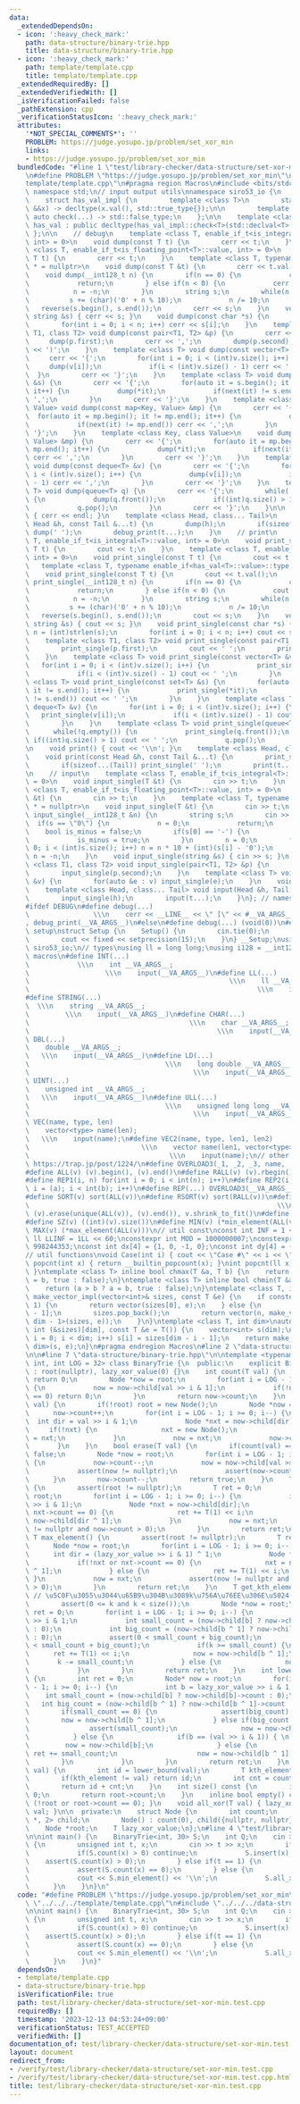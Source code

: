 ```yaml
---
data:
  _extendedDependsOn:
  - icon: ':heavy_check_mark:'
    path: data-structure/binary-trie.hpp
    title: data-structure/binary-trie.hpp
  - icon: ':heavy_check_mark:'
    path: template/template.cpp
    title: template/template.cpp
  _extendedRequiredBy: []
  _extendedVerifiedWith: []
  _isVerificationFailed: false
  _pathExtension: cpp
  _verificationStatusIcon: ':heavy_check_mark:'
  attributes:
    '*NOT_SPECIAL_COMMENTS*': ''
    PROBLEM: https://judge.yosupo.jp/problem/set_xor_min
    links:
    - https://judge.yosupo.jp/problem/set_xor_min
  bundledCode: "#line 1 \"test/library-checker/data-structure/set-xor-min.test.cpp\"\
    \n#define PROBLEM \"https://judge.yosupo.jp/problem/set_xor_min\"\n#line 1 \"\
    template/template.cpp\"\n#pragma region Macros\n#include <bits/stdc++.h>\nusing\
    \ namespace std;\n// input output utils\nnamespace siro53_io {\n    // https://maspypy.github.io/library/other/io_old.hpp\n\
    \    struct has_val_impl {\n        template <class T>\n        static auto check(T\
    \ &&x) -> decltype(x.val(), std::true_type{});\n\n        template <class T> static\
    \ auto check(...) -> std::false_type;\n    };\n\n    template <class T>\n    class\
    \ has_val : public decltype(has_val_impl::check<T>(std::declval<T>())) {\n   \
    \ };\n\n    // debug\n    template <class T, enable_if_t<is_integral<T>::value,\
    \ int> = 0>\n    void dump(const T t) {\n        cerr << t;\n    }\n    template\
    \ <class T, enable_if_t<is_floating_point<T>::value, int> = 0>\n    void dump(const\
    \ T t) {\n        cerr << t;\n    }\n    template <class T, typename enable_if<has_val<T>::value>::type\
    \ * = nullptr>\n    void dump(const T &t) {\n        cerr << t.val();\n    }\n\
    \    void dump(__int128_t n) {\n        if(n == 0) {\n            cerr << '0';\n\
    \            return;\n        } else if(n < 0) {\n            cerr << '-';\n \
    \           n = -n;\n        }\n        string s;\n        while(n > 0) {\n  \
    \          s += (char)('0' + n % 10);\n            n /= 10;\n        }\n     \
    \   reverse(s.begin(), s.end());\n        cerr << s;\n    }\n    void dump(const\
    \ string &s) { cerr << s; }\n    void dump(const char *s) {\n        int n = (int)strlen(s);\n\
    \        for(int i = 0; i < n; i++) cerr << s[i];\n    }\n    template <class\
    \ T1, class T2> void dump(const pair<T1, T2> &p) {\n        cerr << '(';\n   \
    \     dump(p.first);\n        cerr << ',';\n        dump(p.second);\n        cerr\
    \ << ')';\n    }\n    template <class T> void dump(const vector<T> &v) {\n   \
    \     cerr << '{';\n        for(int i = 0; i < (int)v.size(); i++) {\n       \
    \     dump(v[i]);\n            if(i < (int)v.size() - 1) cerr << ',';\n      \
    \  }\n        cerr << '}';\n    }\n    template <class T> void dump(const set<T>\
    \ &s) {\n        cerr << '{';\n        for(auto it = s.begin(); it != s.end();\
    \ it++) {\n            dump(*it);\n            if(next(it) != s.end()) cerr <<\
    \ ',';\n        }\n        cerr << '}';\n    }\n    template <class Key, class\
    \ Value> void dump(const map<Key, Value> &mp) {\n        cerr << '{';\n      \
    \  for(auto it = mp.begin(); it != mp.end(); it++) {\n            dump(*it);\n\
    \            if(next(it) != mp.end()) cerr << ',';\n        }\n        cerr <<\
    \ '}';\n    }\n    template <class Key, class Value>\n    void dump(const unordered_map<Key,\
    \ Value> &mp) {\n        cerr << '{';\n        for(auto it = mp.begin(); it !=\
    \ mp.end(); it++) {\n            dump(*it);\n            if(next(it) != mp.end())\
    \ cerr << ',';\n        }\n        cerr << '}';\n    }\n    template <class T>\
    \ void dump(const deque<T> &v) {\n        cerr << '{';\n        for(int i = 0;\
    \ i < (int)v.size(); i++) {\n            dump(v[i]);\n            if(i < (int)v.size()\
    \ - 1) cerr << ',';\n        }\n        cerr << '}';\n    }\n    template <class\
    \ T> void dump(queue<T> q) {\n        cerr << '{';\n        while(!q.empty())\
    \ {\n            dump(q.front());\n            if((int)q.size() > 1) cerr << ',';\n\
    \            q.pop();\n        }\n        cerr << '}';\n    }\n\n    void debug_print()\
    \ { cerr << endl; }\n    template <class Head, class... Tail>\n    void debug_print(const\
    \ Head &h, const Tail &...t) {\n        dump(h);\n        if(sizeof...(Tail))\
    \ dump(' ');\n        debug_print(t...);\n    }\n    // print\n    template <class\
    \ T, enable_if_t<is_integral<T>::value, int> = 0>\n    void print_single(const\
    \ T t) {\n        cout << t;\n    }\n    template <class T, enable_if_t<is_floating_point<T>::value,\
    \ int> = 0>\n    void print_single(const T t) {\n        cout << t;\n    }\n \
    \   template <class T, typename enable_if<has_val<T>::value>::type * = nullptr>\n\
    \    void print_single(const T t) {\n        cout << t.val();\n    }\n    void\
    \ print_single(__int128_t n) {\n        if(n == 0) {\n            cout << '0';\n\
    \            return;\n        } else if(n < 0) {\n            cout << '-';\n \
    \           n = -n;\n        }\n        string s;\n        while(n > 0) {\n  \
    \          s += (char)('0' + n % 10);\n            n /= 10;\n        }\n     \
    \   reverse(s.begin(), s.end());\n        cout << s;\n    }\n    void print_single(const\
    \ string &s) { cout << s; }\n    void print_single(const char *s) {\n        int\
    \ n = (int)strlen(s);\n        for(int i = 0; i < n; i++) cout << s[i];\n    }\n\
    \    template <class T1, class T2> void print_single(const pair<T1, T2> &p) {\n\
    \        print_single(p.first);\n        cout << ' ';\n        print_single(p.second);\n\
    \    }\n    template <class T> void print_single(const vector<T> &v) {\n     \
    \   for(int i = 0; i < (int)v.size(); i++) {\n            print_single(v[i]);\n\
    \            if(i < (int)v.size() - 1) cout << ' ';\n        }\n    }\n    template\
    \ <class T> void print_single(const set<T> &s) {\n        for(auto it = s.begin();\
    \ it != s.end(); it++) {\n            print_single(*it);\n            if(next(it)\
    \ != s.end()) cout << ' ';\n        }\n    }\n    template <class T> void print_single(const\
    \ deque<T> &v) {\n        for(int i = 0; i < (int)v.size(); i++) {\n         \
    \   print_single(v[i]);\n            if(i < (int)v.size() - 1) cout << ' ';\n\
    \        }\n    }\n    template <class T> void print_single(queue<T> q) {\n  \
    \      while(!q.empty()) {\n            print_single(q.front());\n           \
    \ if((int)q.size() > 1) cout << ' ';\n            q.pop();\n        }\n    }\n\
    \n    void print() { cout << '\\n'; }\n    template <class Head, class... Tail>\n\
    \    void print(const Head &h, const Tail &...t) {\n        print_single(h);\n\
    \        if(sizeof...(Tail)) print_single(' ');\n        print(t...);\n    }\n\
    \n    // input\n    template <class T, enable_if_t<is_integral<T>::value, int>\
    \ = 0>\n    void input_single(T &t) {\n        cin >> t;\n    }\n    template\
    \ <class T, enable_if_t<is_floating_point<T>::value, int> = 0>\n    void input_single(T\
    \ &t) {\n        cin >> t;\n    }\n    template <class T, typename enable_if<has_val<T>::value>::type\
    \ * = nullptr>\n    void input_single(T &t) {\n        cin >> t;\n    }\n    void\
    \ input_single(__int128_t &n) {\n        string s;\n        cin >> s;\n      \
    \  if(s == \"0\") {\n            n = 0;\n            return;\n        }\n    \
    \    bool is_minus = false;\n        if(s[0] == '-') {\n            s = s.substr(1);\n\
    \            is_minus = true;\n        }\n        n = 0;\n        for(int i =\
    \ 0; i < (int)s.size(); i++) n = n * 10 + (int)(s[i] - '0');\n        if(is_minus)\
    \ n = -n;\n    }\n    void input_single(string &s) { cin >> s; }\n    template\
    \ <class T1, class T2> void input_single(pair<T1, T2> &p) {\n        input_single(p.first);\n\
    \        input_single(p.second);\n    }\n    template <class T> void input_single(vector<T>\
    \ &v) {\n        for(auto &e : v) input_single(e);\n    }\n    void input() {}\n\
    \    template <class Head, class... Tail> void input(Head &h, Tail &...t) {\n\
    \        input_single(h);\n        input(t...);\n    }\n}; // namespace siro53_io\n\
    #ifdef DEBUG\n#define debug(...)                                             \
    \                \\\n    cerr << __LINE__ << \" [\" << #__VA_ARGS__ << \"]: \"\
    , debug_print(__VA_ARGS__)\n#else\n#define debug(...) (void(0))\n#endif\n// io\
    \ setup\nstruct Setup {\n    Setup() {\n        cin.tie(0);\n        ios::sync_with_stdio(false);\n\
    \        cout << fixed << setprecision(15);\n    }\n} __Setup;\nusing namespace\
    \ siro53_io;\n// types\nusing ll = long long;\nusing i128 = __int128_t;\n// input\
    \ macros\n#define INT(...)                                                   \
    \            \\\n    int __VA_ARGS__;                                        \
    \                   \\\n    input(__VA_ARGS__)\n#define LL(...)              \
    \                                                  \\\n    ll __VA_ARGS__;   \
    \                                                         \\\n    input(__VA_ARGS__)\n\
    #define STRING(...)                                                          \
    \  \\\n    string __VA_ARGS__;                                               \
    \         \\\n    input(__VA_ARGS__)\n#define CHAR(...)                      \
    \                                        \\\n    char __VA_ARGS__;           \
    \                                               \\\n    input(__VA_ARGS__)\n#define\
    \ DBL(...)                                                               \\\n\
    \    double __VA_ARGS__;                                                     \
    \   \\\n    input(__VA_ARGS__)\n#define LD(...)                              \
    \                                  \\\n    long double __VA_ARGS__;          \
    \                                         \\\n    input(__VA_ARGS__)\n#define\
    \ UINT(...)                                                              \\\n\
    \    unsigned int __VA_ARGS__;                                               \
    \   \\\n    input(__VA_ARGS__)\n#define ULL(...)                             \
    \                                  \\\n    unsigned long long __VA_ARGS__;   \
    \                                         \\\n    input(__VA_ARGS__)\n#define\
    \ VEC(name, type, len)                                                   \\\n\
    \    vector<type> name(len);                                                 \
    \   \\\n    input(name);\n#define VEC2(name, type, len1, len2)               \
    \                            \\\n    vector name(len1, vector<type>(len2));  \
    \                                   \\\n    input(name);\n// other macros\n//\
    \ https://trap.jp/post/1224/\n#define OVERLOAD3(_1, _2, _3, name, ...) name\n\
    #define ALL(v) (v).begin(), (v).end()\n#define RALL(v) (v).rbegin(), (v).rend()\n\
    #define REP1(i, n) for(int i = 0; i < int(n); i++)\n#define REP2(i, a, b) for(int\
    \ i = (a); i < int(b); i++)\n#define REP(...) OVERLOAD3(__VA_ARGS__, REP2, REP1)(__VA_ARGS__)\n\
    #define SORT(v) sort(ALL(v))\n#define RSORT(v) sort(RALL(v))\n#define UNIQUE(v)\
    \                                                              \\\n    sort(ALL(v)),\
    \ (v).erase(unique(ALL(v)), (v).end()), v.shrink_to_fit()\n#define REV(v) reverse(ALL(v))\n\
    #define SZ(v) ((int)(v).size())\n#define MIN(v) (*min_element(ALL(v)))\n#define\
    \ MAX(v) (*max_element(ALL(v)))\n// util const\nconst int INF = 1 << 30;\nconst\
    \ ll LLINF = 1LL << 60;\nconstexpr int MOD = 1000000007;\nconstexpr int MOD2 =\
    \ 998244353;\nconst int dx[4] = {1, 0, -1, 0};\nconst int dy[4] = {0, 1, 0, -1};\n\
    // util functions\nvoid Case(int i) { cout << \"Case #\" << i << \": \"; }\nint\
    \ popcnt(int x) { return __builtin_popcount(x); }\nint popcnt(ll x) { return __builtin_popcountll(x);\
    \ }\ntemplate <class T> inline bool chmax(T &a, T b) {\n    return (a < b ? a\
    \ = b, true : false);\n}\ntemplate <class T> inline bool chmin(T &a, T b) {\n\
    \    return (a > b ? a = b, true : false);\n}\ntemplate <class T, int dim>\nauto\
    \ make_vector_impl(vector<int>& sizes, const T &e) {\n    if constexpr(dim ==\
    \ 1) {\n        return vector(sizes[0], e);\n    } else {\n        int n = sizes[dim\
    \ - 1];\n        sizes.pop_back();\n        return vector(n, make_vector_impl<T,\
    \ dim - 1>(sizes, e));\n    }\n}\ntemplate <class T, int dim>\nauto make_vector(const\
    \ int (&sizes)[dim], const T &e = T()) {\n    vector<int> s(dim);\n    for(int\
    \ i = 0; i < dim; i++) s[i] = sizes[dim - i - 1];\n    return make_vector_impl<T,\
    \ dim>(s, e);\n}\n#pragma endregion Macros\n#line 2 \"data-structure/binary-trie.hpp\"\
    \n\n#line 7 \"data-structure/binary-trie.hpp\"\n\ntemplate <typename T = unsigned\
    \ int, int LOG = 32> class BinaryTrie {\n  public:\n    explicit BinaryTrie()\
    \ : root(nullptr), lazy_xor_value(0) {}\n    int count(T val) {\n        if(!root)\
    \ return 0;\n        Node *now = root;\n        for(int i = LOG - 1; i >= 0; i--)\
    \ {\n            now = now->child[val >> i & 1];\n            if(!now or now->count\
    \ == 0) return 0;\n        }\n        return now->count;\n    }\n    void insert(T\
    \ val) {\n        if(!root) root = new Node();\n        Node *now = root;\n  \
    \      now->count++;\n        for(int i = LOG - 1; i >= 0; i--) {\n          \
    \  int dir = val >> i & 1;\n            Node *nxt = now->child[dir];\n       \
    \     if(!nxt) {\n                nxt = new Node();\n                now->child[dir]\
    \ = nxt;\n            }\n            now = nxt;\n            now->count++;\n \
    \       }\n    }\n    bool erase(T val) {\n        if(count(val) == 0) return\
    \ false;\n        Node *now = root;\n        for(int i = LOG - 1; i >= 0; i--)\
    \ {\n            now->count--;\n            now = now->child[val >> i & 1];\n\
    \            assert(now != nullptr);\n            assert(now->count > 0);\n  \
    \      }\n        now->count--;\n        return true;\n    }\n    T min_element()\
    \ {\n        assert(root != nullptr);\n        T ret = 0;\n        Node *now =\
    \ root;\n        for(int i = LOG - 1; i >= 0; i--) {\n            int dir = (lazy_xor_value\
    \ >> i & 1);\n            Node *nxt = now->child[dir];\n            if(!nxt or\
    \ nxt->count == 0) {\n                ret += T(1) << i;\n                nxt =\
    \ now->child[dir ^ 1];\n            }\n            now = nxt;\n            assert(now\
    \ != nullptr and now->count > 0);\n        }\n        return ret;\n    }\n   \
    \ T max_element() {\n        assert(root != nullptr);\n        T ret = 0;\n  \
    \      Node *now = root;\n        for(int i = LOG - 1; i >= 0; i--) {\n      \
    \      int dir = (lazy_xor_value >> i & 1) ^ 1;\n            Node *nxt = now->child[dir];\n\
    \            if(!nxt or nxt->count == 0) {\n                nxt = now->child[dir\
    \ ^ 1];\n            } else {\n                ret += T(1) << i;\n           \
    \ }\n            now = nxt;\n            assert(now != nullptr and now->count\
    \ > 0);\n        }\n        return ret;\n    }\n    T get_kth_element(int k) {\
    \ // \u5C0F\u3055\u3044\u65B9\u304B\u3089k\u756A\u76EE\u306E\u5024(0-indexed)\n\
    \        assert(0 <= k and k < size());\n        Node *now = root;\n        T\
    \ ret = 0;\n        for(int i = LOG - 1; i >= 0; i--) {\n            int b = lazy_xor_value\
    \ >> i & 1;\n            int small_count = (now->child[b] ? now->child[b]->count\
    \ : 0);\n            int big_count = (now->child[b ^ 1] ? now->child[b ^ 1]->count\
    \ : 0);\n            assert(0 < small_count + big_count);\n            assert(k\
    \ < small_count + big_count);\n            if(k >= small_count) {\n          \
    \      ret += T(1) << i;\n                now = now->child[b ^ 1];\n         \
    \       k -= small_count;\n            } else {\n                now = now->child[b];\n\
    \            }\n        }\n        return ret;\n    }\n    int lower_bound(T val)\
    \ {\n        int ret = 0;\n        Node* now = root;\n        for(int i = LOG\
    \ - 1; i >= 0; i--) {\n            int b = lazy_xor_value >> i & 1;\n        \
    \    int small_count = (now->child[b] ? now->child[b]->count : 0);\n         \
    \   int big_count = (now->child[b ^ 1] ? now->child[b ^ 1]->count : 0);\n    \
    \        if(small_count == 0) {\n                assert(big_count);\n        \
    \        now = now->child[b ^ 1];\n            } else if(big_count == 0) {\n \
    \               assert(small_count);\n                now = now->child[b];\n \
    \           } else {\n                if(b == (val >> i & 1)) { \n           \
    \         now = now->child[b];\n                } else {\n                   \
    \ ret += small_count;\n                    now = now->child[b ^ 1];\n        \
    \        }\n            }\n        }\n        return ret;\n    }\n    int upper_bound(T\
    \ val) {\n        int id = lower_bound(val);\n        T kth_element = get_kth_element(id);\n\
    \        if(kth_element != val) return id;\n        int cnt = count(kth_element);\n\
    \        return id + cnt;\n    }\n    int size() const {\n        if(!root) return\
    \ 0;\n        return root->count;\n    }\n    inline bool empty() const { return\
    \ (!root or root->count == 0); }\n    void all_xor(T val) { lazy_xor_value ^=\
    \ val; }\n\n  private:\n    struct Node {\n        int count;\n        std::array<Node\
    \ *, 2> child;\n        Node() : count(0), child({nullptr, nullptr}) {}\n    };\n\
    \    Node *root;\n    T lazy_xor_value;\n};\n#line 4 \"test/library-checker/data-structure/set-xor-min.test.cpp\"\
    \n\nint main() {\n    BinaryTrie<int, 30> S;\n    int Q;\n    cin >> Q;\n    while(Q--)\
    \ {\n        unsigned int t, x;\n        cin >> t >> x;\n        if(t == 0) {\n\
    \            if(S.count(x) > 0) continue;\n            S.insert(x);\n        \
    \    assert(S.count(x) > 0);\n        } else if(t == 1) {\n            S.erase(x);\n\
    \            assert(S.count(x) == 0);\n        } else {\n            S.all_xor(x);\n\
    \            cout << S.min_element() << '\\n';\n            S.all_xor(x);\n  \
    \      }\n    }\n}\n"
  code: "#define PROBLEM \"https://judge.yosupo.jp/problem/set_xor_min\"\n#include\
    \ \"../../../template/template.cpp\"\n#include \"../../../data-structure/binary-trie.hpp\"\
    \n\nint main() {\n    BinaryTrie<int, 30> S;\n    int Q;\n    cin >> Q;\n    while(Q--)\
    \ {\n        unsigned int t, x;\n        cin >> t >> x;\n        if(t == 0) {\n\
    \            if(S.count(x) > 0) continue;\n            S.insert(x);\n        \
    \    assert(S.count(x) > 0);\n        } else if(t == 1) {\n            S.erase(x);\n\
    \            assert(S.count(x) == 0);\n        } else {\n            S.all_xor(x);\n\
    \            cout << S.min_element() << '\\n';\n            S.all_xor(x);\n  \
    \      }\n    }\n}"
  dependsOn:
  - template/template.cpp
  - data-structure/binary-trie.hpp
  isVerificationFile: true
  path: test/library-checker/data-structure/set-xor-min.test.cpp
  requiredBy: []
  timestamp: '2023-12-13 04:53:24+09:00'
  verificationStatus: TEST_ACCEPTED
  verifiedWith: []
documentation_of: test/library-checker/data-structure/set-xor-min.test.cpp
layout: document
redirect_from:
- /verify/test/library-checker/data-structure/set-xor-min.test.cpp
- /verify/test/library-checker/data-structure/set-xor-min.test.cpp.html
title: test/library-checker/data-structure/set-xor-min.test.cpp
---
```

